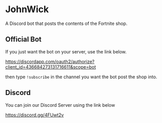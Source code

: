 # JohnWick
A Discord bot that posts the contents of the Fortnite shop.

## Official Bot
If you just want the bot on your server, use the link below.

https://discordapp.com/oauth2/authorize?client_id=436684273131716611&scope=bot

then type `!subscribe` in the channel you want the bot post the shop into.

## Discord
You can join our Discord Server using the link below

https://discord.gg/4FUwt2v
